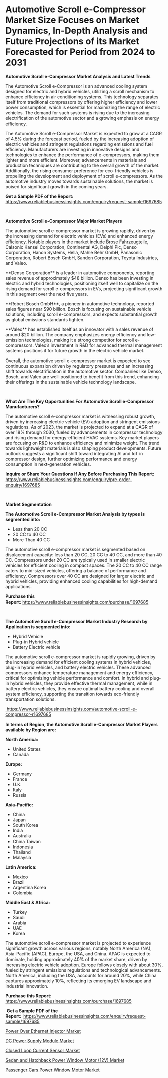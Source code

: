 <p><h1>Automotive Scroll e-Compressor Market Size Focuses on Market Dynamics, In-Depth Analysis and Future Projections of its Market Forecasted for Period from 2024 to 2031</h1></p><p><strong>Automotive Scroll e-Compressor Market Analysis and Latest Trends</strong></p>
<p><p>The Automotive Scroll e-Compressor is an advanced cooling system designed for electric and hybrid vehicles, utilizing a scroll mechanism to enhance efficiency in air conditioning systems. This technology separates itself from traditional compressors by offering higher efficiency and lower power consumption, which is essential for maximizing the range of electric vehicles. The demand for such systems is rising due to the increasing electrification of the automotive sector and a growing emphasis on energy efficiency. </p><p>The Automotive Scroll e-Compressor Market is expected to grow at a CAGR of 4.5% during the forecast period, fueled by the increasing adoption of electric vehicles and stringent regulations regarding emissions and fuel efficiency. Manufacturers are investing in innovative designs and technologies to enhance the performance of e-compressors, making them lighter and more efficient. Moreover, advancements in materials and production techniques are contributing to the overall growth of the market. Additionally, the rising consumer preference for eco-friendly vehicles is propelling the development and deployment of scroll e-compressors. As the automotive industry moves towards sustainable solutions, the market is poised for significant growth in the coming years.</p></p>
<p><strong>Get a Sample PDF of the Report:&nbsp;</strong> <a href="https://www.reliablebusinessinsights.com/enquiry/request-sample/1697685?utm_campaign=63&utm_medium=2&utm_source=Github&utm_content=ia&utm_term=12122024&utm_id=automotive-scroll-e-compressor">https://www.reliablebusinessinsights.com/enquiry/request-sample/1697685</a></p>
<p>&nbsp;</p>
<p><strong>Automotive Scroll e-Compressor Major Market Players</strong></p>
<p><p>The automotive scroll e-compressor market is growing rapidly, driven by the increasing demand for electric vehicles (EVs) and enhanced energy efficiency. Notable players in the market include Brose Fahrzeugteile, Calsonic Kansei Corporation, Continental AG, Delphi Plc, Denso Corporation, Hanon Systems, Hella, Mahle Behr GmbH, Panasonic Corporation, Robert Bosch GmbH, Sanden Corporation, Toyota Industries, and Valeo.</p><p>**Denso Corporation** is a leader in automotive components, reporting sales revenue of approximately $48 billion. Denso has been investing in electric and hybrid technologies, positioning itself well to capitalize on the rising demand for scroll e-compressors in EVs, projecting significant growth in this segment over the next five years.</p><p>**Robert Bosch GmbH**, a pioneer in automotive technology, reported sales figures near $90 billion. Bosch is focusing on sustainable vehicle solutions, including scroll e-compressors, and expects substantial growth as global emissions standards tighten.</p><p>**Valeo** has established itself as an innovator with a sales revenue of around $20 billion. The company emphasizes energy efficiency and low-emission technologies, making it a strong competitor for scroll e-compressors. Valeo’s investment in R&D for advanced thermal management systems positions it for future growth in the electric vehicle market.</p><p>Overall, the automotive scroll e-compressor market is expected to see continuous expansion driven by regulatory pressures and an increasing shift towards electrification in the automotive sector. Companies like Denso, Bosch, and Valeo are well-positioned to benefit from this trend, enhancing their offerings in the sustainable vehicle technology landscape.</p></p>
<p>&nbsp;</p>
<p><strong>What Are The Key Opportunities For Automotive Scroll e-Compressor Manufacturers?</strong></p>
<p><p>The automotive scroll e-compressor market is witnessing robust growth, driven by increasing electric vehicle (EV) adoption and stringent emissions regulations. As of 2023, the market is projected to expand at a CAGR of over 18% through 2030, fueled by advancements in compressor technology and rising demand for energy-efficient HVAC systems. Key market players are focusing on R&D to enhance efficiency and minimize weight. The trend towards lightweight materials is also shaping product developments. Future outlook suggests a significant shift toward integrating AI and IoT in compressor design, further optimizing performance and energy consumption in next-generation vehicles.</p></p>
<p><strong>Inquire or Share Your Questions If Any Before Purchasing This Report:</strong> <a href="https://www.reliablebusinessinsights.com/enquiry/pre-order-enquiry/1697685?utm_campaign=63&utm_medium=2&utm_source=Github&utm_content=ia&utm_term=12122024&utm_id=automotive-scroll-e-compressor">https://www.reliablebusinessinsights.com/enquiry/pre-order-enquiry/1697685</a></p>
<p>&nbsp;</p>
<p><strong>Market Segmentation</strong></p>
<p><strong>The Automotive Scroll e-Compressor Market Analysis by types is segmented into:</strong></p>
<p><ul><li>Less than 20 CC</li><li>20 CC to 40 CC</li><li>More Than 40 CC</li></ul></p>
<p><p>The automotive scroll e-compressor market is segmented based on displacement capacity: less than 20 CC, 20 CC to 40 CC, and more than 40 CC. Compressors under 20 CC are typically used in smaller electric vehicles for efficient cooling in compact spaces. The 20 CC to 40 CC range caters to mid-sized vehicles, offering a balance of performance and efficiency. Compressors over 40 CC are designed for larger electric and hybrid vehicles, providing enhanced cooling capabilities for high-demand applications.</p></p>
<p><strong>Purchase this Report:&nbsp;</strong><a href="https://www.reliablebusinessinsights.com/purchase/1697685?utm_campaign=63&utm_medium=2&utm_source=Github&utm_content=ia&utm_term=12122024&utm_id=automotive-scroll-e-compressor">https://www.reliablebusinessinsights.com/purchase/1697685</a></p>
<p>&nbsp;</p>
<p><strong>The Automotive Scroll e-Compressor Market Industry Research by Application is segmented into:</strong></p>
<p><ul><li>Hybrid Vehicle</li><li>Plug-in Hybrid vehicle</li><li>Battery Electric vehicle</li></ul></p>
<p><p>The automotive scroll e-compressor market is rapidly growing, driven by the increasing demand for efficient cooling systems in hybrid vehicles, plug-in hybrid vehicles, and battery electric vehicles. These advanced compressors enhance temperature management and energy efficiency, critical for optimizing vehicle performance and comfort. In hybrid and plug-in hybrid vehicles, they provide effective thermal management, while in battery electric vehicles, they ensure optimal battery cooling and overall system efficiency, supporting the transition towards eco-friendly transportation solutions.</p></p>
<p><a href="https://www.reliablebusinessinsights.com/automotive-scroll-e-compressor-r1697685?utm_campaign=63&utm_medium=2&utm_source=Github&utm_content=ia&utm_term=12122024&utm_id=automotive-scroll-e-compressor">&nbsp;https://www.reliablebusinessinsights.com/automotive-scroll-e-compressor-r1697685</a></p>
<p><strong>In terms of Region, the Automotive Scroll e-Compressor Market Players available by Region are:</strong></p>
<p>
    <p> <strong> North America: </strong>
        <ul>
            <li>United States</li>
            <li>Canada</li>
        </ul>
        </p> 
    <p> <strong> Europe: </strong>
        <ul>
            <li>Germany</li>
            <li>France</li>
            <li>U.K.</li>
            <li>Italy</li>
            <li>Russia</li>
        </ul>
        </p> 
    <p> <strong> Asia-Pacific: </strong>
        <ul>
            <li>China</li>
            <li>Japan</li>
            <li>South Korea</li>
            <li>India</li>
            <li>Australia</li>
            <li>China Taiwan</li>
            <li>Indonesia</li>
            <li>Thailand</li>
            <li>Malaysia</li>
        </ul>
        </p> 
    <p> <strong> Latin America: </strong>
        <ul>
            <li>Mexico</li>
            <li>Brazil</li>
            <li>Argentina Korea</li>
            <li>Colombia</li>
        </ul>
        </p> 
    <p> <strong> Middle East & Africa: </strong>
        <ul>
            <li>Turkey</li>
            <li>Saudi</li>
            <li>Arabia</li>
            <li>UAE</li>
            <li>Korea</li>
        </ul>
    </p>
    </p>
<p><p>The automotive scroll e-compressor market is projected to experience significant growth across various regions, notably North America (NA), Asia-Pacific (APAC), Europe, the USA, and China. APAC is expected to dominate, holding approximately 40% of the market share, driven by increasing electric vehicle adoption. Europe follows closely with about 30%, fueled by stringent emissions regulations and technological advancements. North America, including the USA, accounts for around 20%, while China captures approximately 10%, reflecting its emerging EV landscape and industrial innovation.</p></p>
<p><strong>Purchase this Report: </strong><a href="https://www.reliablebusinessinsights.com/purchase/1697685?utm_campaign=63&utm_medium=2&utm_source=Github&utm_content=ia&utm_term=12122024&utm_id=automotive-scroll-e-compressor">https://www.reliablebusinessinsights.com/purchase/1697685</a></p>
<p>&nbsp;<strong>Get a Sample PDF of the Report:&nbsp;&nbsp;</strong><a href="https://www.reliablebusinessinsights.com/enquiry/request-sample/1697685?utm_campaign=63&utm_medium=2&utm_source=Github&utm_content=ia&utm_term=12122024&utm_id=automotive-scroll-e-compressor">https://www.reliablebusinessinsights.com/enquiry/request-sample/1697685</a></p>
<p><strong></strong></p>
<p><p><a href="https://www.linkedin.com/pulse/c-hannibex-sqmmf?utm_campaign=63&utm_medium=2&utm_source=Github&utm_content=ia&utm_term=12122024&utm_id=automotive-scroll-e-compressor">Power Over Ethernet Injector Market</a></p><p><a href="https://www.linkedin.com/pulse/p-factrackr-ho6he?utm_campaign=63&utm_medium=2&utm_source=Github&utm_content=ia&utm_term=12122024&utm_id=automotive-scroll-e-compressor">DC Power Supply Module Market</a></p><p><a href="https://www.linkedin.com/pulse/c-hannibex-sqmmf?utm_campaign=63&utm_medium=2&utm_source=Github&utm_content=ia&utm_term=12122024&utm_id=automotive-scroll-e-compressor">Closed Loop Current Sensor Market</a></p><p><a href="https://github.com/JubayerMia832/Market-Research-Report-List-1/blob/main/sedan-and-hatchback-power-window-motor-12v-market.md?utm_campaign=63&utm_medium=2&utm_source=Github&utm_content=ia&utm_term=12122024&utm_id=automotive-scroll-e-compressor">Sedan and Hatchback Power Window Motor (12V) Market</a></p><p><a href="https://github.com/millionkaryn68/Market-Research-Report-List-1/blob/main/passenger-cars-power-window-motor-market.md?utm_campaign=63&utm_medium=2&utm_source=Github&utm_content=ia&utm_term=12122024&utm_id=automotive-scroll-e-compressor">Passenger Cars Power Window Motor Market</a></p></p>